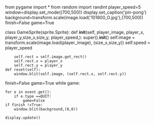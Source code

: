 from pygame import *
from random import randint
player_speed=5
window=display.set_mode((700,500))
display.set_caption('pin-pong')
background=transform.scale(image.load('101800_O.jpg'),(700,500))
finish=False
game=True


class GameSprite(sprite.Sprite):
    def __init__(self, player_image, player_x, player_y,size_x,size_y, player_speed,):
        super().__init__()
        self.image = transform.scale(image.load(player_image), (size_x,size_y))
        self.speed = player_speed

        self.rect = self.image.get_rect()
        self.rect.x = player_x
        self.rect.y = player_y
    def reset(self):
        window.blit(self.image, (self.rect.x, self.rect.y))

finish=False
game=True
while game:
    
    for e in event.get():
        if e.type ==QUIT:
            game=False
    if finish !=True:
        window.blit(background,(0,0))

    display.update()
